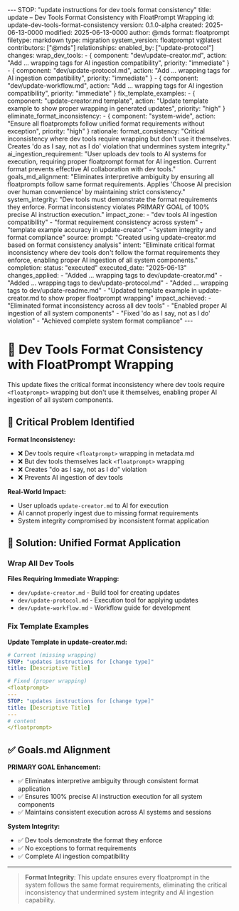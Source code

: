 <floatprompt>
---
STOP: "update instructions for dev tools format consistency"
title: update – Dev Tools Format Consistency with FloatPrompt Wrapping
id: update-dev-tools-format-consistency
version: 0.1.0-alpha
created: 2025-06-13-0000
modified: 2025-06-13-0000
author: @mds
format: floatprompt
filetype: markdown
type: migration
system_version: floatprompt v@latest
contributors: ["@mds"]
relationships:
  enabled_by: ["update-protocol"]
changes:
  wrap_dev_tools:
    - { component: "dev/update-creator.md", action: "Add <floatprompt>...</floatprompt> wrapping tags for AI ingestion compatibility", priority: "immediate" }
    - { component: "dev/update-protocol.md", action: "Add <floatprompt>...</floatprompt> wrapping tags for AI ingestion compatibility", priority: "immediate" }
    - { component: "dev/update-workflow.md", action: "Add <floatprompt>...</floatprompt> wrapping tags for AI ingestion compatibility", priority: "immediate" }
  fix_template_examples:
    - { component: "update-creator.md template", action: "Update template example to show proper <floatprompt> wrapping in generated updates", priority: "high" }
  eliminate_format_inconsistency:
    - { component: "system-wide", action: "Ensure all floatprompts follow unified format requirements without exception", priority: "high" }
rationale:
  format_consistency: "Critical inconsistency where dev tools require <floatprompt> wrapping but don't use it themselves. Creates 'do as I say, not as I do' violation that undermines system integrity."
  ai_ingestion_requirement: "User uploads dev tools to AI systems for execution, requiring proper floatprompt format for AI ingestion. Current format prevents effective AI collaboration with dev tools."
  goals_md_alignment: "Eliminates interpretive ambiguity by ensuring all floatprompts follow same format requirements. Applies 'Choose AI precision over human convenience' by maintaining strict consistency."
  system_integrity: "Dev tools must demonstrate the format requirements they enforce. Format inconsistency violates PRIMARY GOAL of 100% precise AI instruction execution."
impact_zone:
  - "dev tools AI ingestion compatibility"
  - "format requirement consistency across system"
  - "template example accuracy in update-creator"
  - "system integrity and format compliance"
source:
  prompt: "Created using update-creator.md based on format consistency analysis"
  intent: "Eliminate critical format inconsistency where dev tools don't follow the format requirements they enforce, enabling proper AI ingestion of all system components."
completion:
  status: "executed"
  executed_date: "2025-06-13"
  changes_applied:
    - "Added <floatprompt>...</floatprompt> wrapping tags to dev/update-creator.md"
    - "Added <floatprompt>...</floatprompt> wrapping tags to dev/update-protocol.md"
    - "Added <floatprompt>...</floatprompt> wrapping tags to dev/update-readme.md"
    - "Updated template example in update-creator.md to show proper floatprompt wrapping"
  impact_achieved:
    - "Eliminated format inconsistency across all dev tools"
    - "Enabled proper AI ingestion of all system components"
    - "Fixed 'do as I say, not as I do' violation"
    - "Achieved complete system format compliance"
---

# 🔧 Dev Tools Format Consistency with FloatPrompt Wrapping

This update fixes the critical format inconsistency where dev tools require `<floatprompt>` wrapping but don't use it themselves, enabling proper AI ingestion of all system components.

## 🚨 Critical Problem Identified

**Format Inconsistency:**
- ❌ Dev tools require `<floatprompt>` wrapping in metadata.md
- ❌ But dev tools themselves lack `<floatprompt>` wrapping
- ❌ Creates "do as I say, not as I do" violation
- ❌ Prevents AI ingestion of dev tools

**Real-World Impact:**
- User uploads `update-creator.md` to AI for execution
- AI cannot properly ingest due to missing format requirements
- System integrity compromised by inconsistent format application

## 🎯 Solution: Unified Format Application

### **Wrap All Dev Tools**
**Files Requiring Immediate Wrapping:**
- `dev/update-creator.md` - Build tool for creating updates
- `dev/update-protocol.md` - Execution tool for applying updates  
- `dev/update-workflow.md` - Workflow guide for development

### **Fix Template Examples**
**Update Template in update-creator.md:**
```yaml
# Current (missing wrapping)
STOP: "updates instructions for [change type]"
title: [Descriptive Title]

# Fixed (proper wrapping)
<floatprompt>
---
STOP: "updates instructions for [change type]"
title: [Descriptive Title]
---
# content
</floatprompt>
```

## ✅ Goals.md Alignment

**PRIMARY GOAL Enhancement:**
- ✅ Eliminates interpretive ambiguity through consistent format application
- ✅ Ensures 100% precise AI instruction execution for all system components
- ✅ Maintains consistent execution across AI systems and sessions

**System Integrity:**
- ✅ Dev tools demonstrate the format they enforce
- ✅ No exceptions to format requirements
- ✅ Complete AI ingestion compatibility

---

> **Format Integrity**: This update ensures every floatprompt in the system follows the same format requirements, eliminating the critical inconsistency that undermined system integrity and AI ingestion capability.

</floatprompt> 
